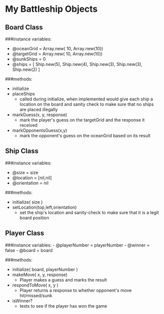 # My Battleship Objects

## Board Class

###instance variables:
  - @oceanGrid = Array.new( 10, Array.new(10))
  - @targetGrid = Array.new( 10, Array.new(10))
  - @sunkShips = 0
  - @ships = [ Ship.new(5), Ship.new(4), Ship.new(3), Ship.new(3), Ship.new(2) ]

###methods:
  - initialize
  - placeShips
    - called during initialize, when implemented would give each ship a location on the board and sanity check to make sure that no ships are placed illegally
  - markGuess(x, y, response)
    - mark the player's guess on the targetGrid and the response it received
  - markOpponentsGuess(x,y)
    - mark the opponent's guess on the oceanGrid based on its result


## Ship Class

###instance variables:
  - @size = size
  - @location = [nil,nil]
  - @orientation = nil

###methods:
  - initialize( size )
  - setLocation(top,left,orientation)
    - set the ship's location and sanity-check to make sure that it is a legit board position

  
## Player Class

###instance variables:
    - @playerNumber = playerNumber
    - @winner = false
    - @board = board
    
###methods:
  - initialize( board, playerNumber )
  - makeMove( x, y, response)
    - Player makes a guess and marks the result
  - respondToMove( x, y )
    - Player returns a response to whether opponent's move hit/missed/sunk
  - isWinner?
    - tests to see if the player has won the game
